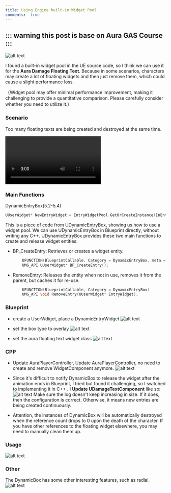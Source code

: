 ```yaml
---
title: Using Engine built-in Widget Pool
comments:  true
---
```


::: warning 
this post is base on Aura GAS Course
:::   
---

 ![alt text](../assets/images/WidgetPool_image.png)

I found a built-in widget pool in the UE source code, so I think we can use it for the **Aura Damage Floating Text**. Because in some scenarios, characters may create a lot of floating widgets and then just remove them, which could cause a slight performance loss.

（Widget pool may offer minimal performance improvement, making it challenging to provide a quantitative comparison. Please carefully consider whether you need to utilize it.）

### Scenario
Too many floating texts are being created and destroyed at the same time.
 
<video src="../assets/video/floating_text.mp4" controls autoplay loop>
  Your browser does not support the video tag.
</video>

### Main Functions
DynamicEntryBox(5.2-5.4)

``` cpp
UUserWidget* NewEntryWidget = EntryWidgetPool.GetOrCreateInstance(InEntryClass);

```

This is a piece of code from UDynamicEntryBox, showing us how to use a widget pool. We can use UDynamicEntryBox in Blueprint directly, without writing any C++. UDynamicEntryBox provides these two main functions to create and release widget entities:

- BP_CreateEntry: Retrieves or creates a widget entity.
    ``` cpp
        UFUNCTION(BlueprintCallable, Category = DynamicEntryBox, meta = (DisplayName = "Create Entry", AllowPrivateAccess = true))
        UMG_API UUserWidget* BP_CreateEntry();

    ```
- RemoveEntry: Releases the entity when not in use, removes it from the parent, but caches it for re-use.
    ``` cpp
        UFUNCTION(BlueprintCallable, Category = DynamicEntryBox)
        UMG_API void RemoveEntry(UUserWidget* EntryWidget);

    ```
    
### Blueprint
- create a UserWdiget, place a DynamicEntryWidget
![alt text](../assets/images/WidgetPool_image-2.png)

- set the box type to overlay
![alt text](../assets/images/WidgetPool_image-3.png)
- set the aura floating text widget class
![alt text](../assets/images/WidgetPool_image-4.png)



### CPP
- Update AuraPlayerController, Update AuraPlayerController, no need to create and remove WidgetComponent anymore.
![alt text](../assets/images/WidgetPool_image-1.png)

- Since it's difficult to notify DynamicBox to release the widget after the animation ends in Blueprint, I tried but found it challenging, so I switched to implementing it in C++ . I **Update UDamageTextComponent** like so:
 ![alt text](../assets/images/WidgetPool_image-5.png)
  Make sure the log doesn't keep increasing in size. If it does, then the configuration is correct. Otherwise, it means new entries are being created continuously.

- Attention, the instances of DynamicBox will be automatically destroyed when the reference count drops to 0 upon the death of the character. If you have other references to the floating widget elsewhere, you may need to manually clean them up.


### Usage
  ![alt text](../assets/images/WidgetPool_image-6.png)

### Other
The DynamicBox has some other interesting features, such as radial.
![alt text](../assets/images/WidgetPool_image-7.png)
